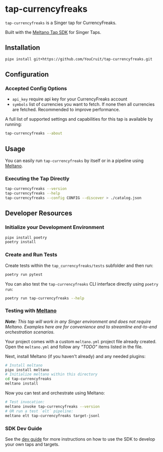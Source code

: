 # tap-currencyfreaks

`tap-currencyfreaks` is a Singer tap for CurrencyFreaks.

Built with the [Meltano Tap SDK](https://sdk.meltano.com) for Singer Taps.

## Installation

```bash
pipx install git+https://github.com/YouCruit/tap-currencyfreaks.git
```

## Configuration

### Accepted Config Options

- `api_key` require api key for your CurrencyFreaks account
- `symbols` list of currencies you want to fetch. If none then all currencies are fetched. Recommended to improve performance.

A full list of supported settings and capabilities for this
tap is available by running:

```bash
tap-currencyfreaks --about
```

## Usage

You can easily run `tap-currencyfreaks` by itself or in a pipeline using [Meltano](https://meltano.com/).

### Executing the Tap Directly

```bash
tap-currencyfreaks --version
tap-currencyfreaks --help
tap-currencyfreaks --config CONFIG --discover > ./catalog.json
```

## Developer Resources

### Initialize your Development Environment

```bash
pipx install poetry
poetry install
```

### Create and Run Tests

Create tests within the `tap_currencyfreaks/tests` subfolder and
  then run:

```bash
poetry run pytest
```

You can also test the `tap-currencyfreaks` CLI interface directly using `poetry run`:

```bash
poetry run tap-currencyfreaks --help
```

### Testing with [Meltano](https://www.meltano.com)

_**Note:** This tap will work in any Singer environment and does not require Meltano.
Examples here are for convenience and to streamline end-to-end orchestration scenarios._

Your project comes with a custom `meltano.yml` project file already created. Open the `meltano.yml` and follow any _"TODO"_ items listed in
the file.

Next, install Meltano (if you haven't already) and any needed plugins:

```bash
# Install meltano
pipx install meltano
# Initialize meltano within this directory
cd tap-currencyfreaks
meltano install
```

Now you can test and orchestrate using Meltano:

```bash
# Test invocation:
meltano invoke tap-currencyfreaks --version
# OR run a test `elt` pipeline:
meltano elt tap-currencyfreaks target-jsonl
```

### SDK Dev Guide

See the [dev guide](https://sdk.meltano.com/en/latest/dev_guide.html) for more instructions on how to use the SDK to 
develop your own taps and targets.
